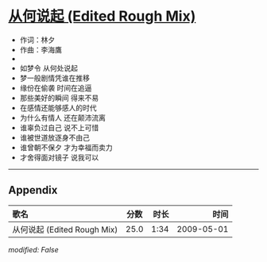 # [从何说起 (Edited Rough Mix)](https://music.163.com/song?id=473058082)

* 作词：林夕
* 作曲：李海鷹
* 
* 如梦令 从何处说起
* 梦一般剧情凭谁在推移
* 缘份在偷袭 时间在追逼
* 那些美好的瞬间 得来不易
* 在感情还能够感人的时代
* 为什么有情人 还在颠沛流离
* 谁辜负过自己 说不上可惜
* 谁被世道放逐身不由己
* 谁曾朝不保夕 才为幸福而卖力
* 才舍得面对镜子 说我可以


---

## Appendix

|歌名|分数|时长|时间|
|:---|:---:|---:|---:|
|从何说起 (Edited Rough Mix)|25.0|1:34|2009-05-01

*modified: False*